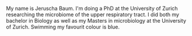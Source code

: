 My name is Jeruscha Baum. I'm doing a PhD at the University of Zurich researching the microbiome of the upper respiratory tract.
I did both my bachelor in Biology as well as my Masters in microbiology at the University of Zurich.
Swimming
my favourit colour is blue.
